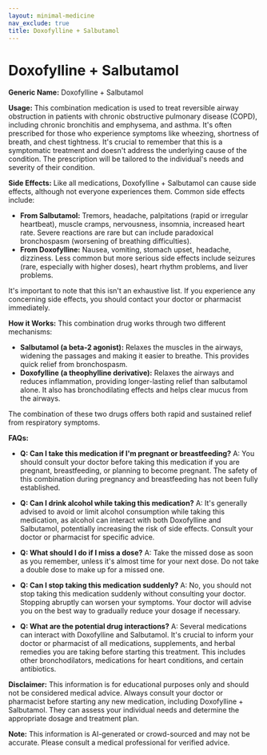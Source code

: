 ```yaml
---
layout: minimal-medicine
nav_exclude: true
title: Doxofylline + Salbutamol
---
```


# Doxofylline + Salbutamol

**Generic Name:** Doxofylline + Salbutamol

**Usage:** This combination medication is used to treat reversible airway obstruction in patients with chronic obstructive pulmonary disease (COPD), including chronic bronchitis and emphysema, and asthma.  It's often prescribed for those who experience symptoms like wheezing, shortness of breath, and chest tightness.  It's crucial to remember that this is a symptomatic treatment and doesn't address the underlying cause of the condition.  The prescription will be tailored to the individual's needs and severity of their condition.


**Side Effects:**  Like all medications, Doxofylline + Salbutamol can cause side effects, although not everyone experiences them.  Common side effects include:

* **From Salbutamol:** Tremors, headache, palpitations (rapid or irregular heartbeat), muscle cramps, nervousness, insomnia, increased heart rate.  Severe reactions are rare but can include paradoxical bronchospasm (worsening of breathing difficulties).
* **From Doxofylline:** Nausea, vomiting, stomach upset, headache, dizziness.  Less common but more serious side effects include seizures (rare, especially with higher doses), heart rhythm problems, and liver problems.

It's important to note that this isn't an exhaustive list.  If you experience any concerning side effects, you should contact your doctor or pharmacist immediately.


**How it Works:** This combination drug works through two different mechanisms:

* **Salbutamol (a beta-2 agonist):** Relaxes the muscles in the airways, widening the passages and making it easier to breathe. This provides quick relief from bronchospasm.
* **Doxofylline (a theophylline derivative):** Relaxes the airways and reduces inflammation, providing longer-lasting relief than salbutamol alone. It also has bronchodilating effects and helps clear mucus from the airways.

The combination of these two drugs offers both rapid and sustained relief from respiratory symptoms.


**FAQs:**

* **Q: Can I take this medication if I'm pregnant or breastfeeding?** A:  You should consult your doctor before taking this medication if you are pregnant, breastfeeding, or planning to become pregnant. The safety of this combination during pregnancy and breastfeeding has not been fully established.

* **Q: Can I drink alcohol while taking this medication?** A:  It's generally advised to avoid or limit alcohol consumption while taking this medication, as alcohol can interact with both Doxofylline and Salbutamol, potentially increasing the risk of side effects. Consult your doctor or pharmacist for specific advice.

* **Q: What should I do if I miss a dose?** A: Take the missed dose as soon as you remember, unless it's almost time for your next dose. Do not take a double dose to make up for a missed one.

* **Q: Can I stop taking this medication suddenly?** A: No, you should not stop taking this medication suddenly without consulting your doctor.  Stopping abruptly can worsen your symptoms. Your doctor will advise you on the best way to gradually reduce your dosage if necessary.

* **Q: What are the potential drug interactions?** A: Several medications can interact with Doxofylline and Salbutamol.  It's crucial to inform your doctor or pharmacist of all medications, supplements, and herbal remedies you are taking before starting this treatment.  This includes other bronchodilators, medications for heart conditions, and certain antibiotics.

**Disclaimer:** This information is for educational purposes only and should not be considered medical advice. Always consult your doctor or pharmacist before starting any new medication, including Doxofylline + Salbutamol. They can assess your individual needs and determine the appropriate dosage and treatment plan.


**Note:** This information is AI-generated or crowd-sourced and may not be accurate. Please consult a medical professional for verified advice.